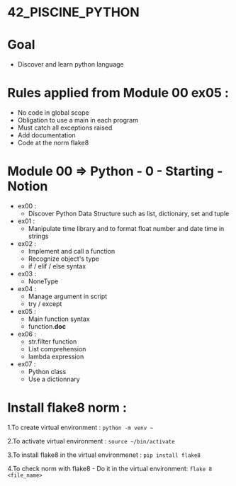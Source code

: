 # 42_PISCINE_PYTHON

# Goal

- Discover and learn python language

# Rules applied from Module 00 ex05 :
- No code in global scope
- Obligation to use a main in each program
- Must catch all exceptions raised
- Add documentation
- Code at the norm flake8

# Module 00 => Python - 0 - Starting - Notion
    
- ex00 : 
    - Discover Python Data Structure such as list, dictionary, set and tuple
- ex01 :
    - Manipulate time library and to format float number and date time in strings
- ex02 :
    - Implement and call a function
    - Recognize object's type
    - if / elif / else syntax
- ex03 :
    - NoneType
- ex04 :
    - Manage argument in script
    - try / except
- ex05 :
    - Main function syntax
    - function.__doc__
- ex06 :
    - str.filter function
    - List comprehension
    - lambda expression
- ex07 :
    - Python class
    - Use a dictionnary


# Install flake8 norm :

1.To create virtual environment :
```python -m venv ~```

2.To activate virtual environment :
```source ~/bin/activate```

3.To install flake8 in the virtual environmenet :
```pip install flake8```

4.To check norm with flake8 - Do it in the virtual environment:
```flake 8 <file_name>```
